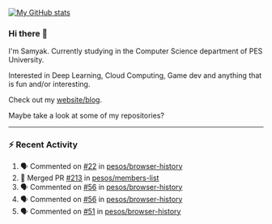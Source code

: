 [![My GitHub stats](https://github-readme-stats.vercel.app/api?username=Samyak2&count_private=true&show_icons=true&theme=gruvbox)](https://github.com/anuraghazra/github-readme-stats)

### Hi there 👋

I'm Samyak. Currently studying in the Computer Science department of PES University.

Interested in Deep Learning, Cloud Computing, Game dev and anything that is fun and/or interesting.

Check out my [website/blog](https://samyak2.github.io/).

Maybe take a look at some of my repositories?

---

### :zap: Recent Activity

<!--START_SECTION:activity-->
1. 🗣 Commented on [#22](https://github.com/pesos/browser-history/issues/22) in [pesos/browser-history](https://github.com/pesos/browser-history)
2. 🎉 Merged PR [#213](https://github.com/pesos/members-list/pull/213) in [pesos/members-list](https://github.com/pesos/members-list)
3. 🗣 Commented on [#56](https://github.com/pesos/browser-history/issues/56) in [pesos/browser-history](https://github.com/pesos/browser-history)
4. 🗣 Commented on [#56](https://github.com/pesos/browser-history/issues/56) in [pesos/browser-history](https://github.com/pesos/browser-history)
5. 🗣 Commented on [#51](https://github.com/pesos/browser-history/issues/51) in [pesos/browser-history](https://github.com/pesos/browser-history)
<!--END_SECTION:activity-->
